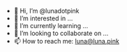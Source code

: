 - 👋 Hi, I’m @lunadotpink
- 👀 I’m interested in ...
- 🌱 I’m currently learning ...
- 💞️ I’m looking to collaborate on ...
- 📫 How to reach me: luna@luna.pink

